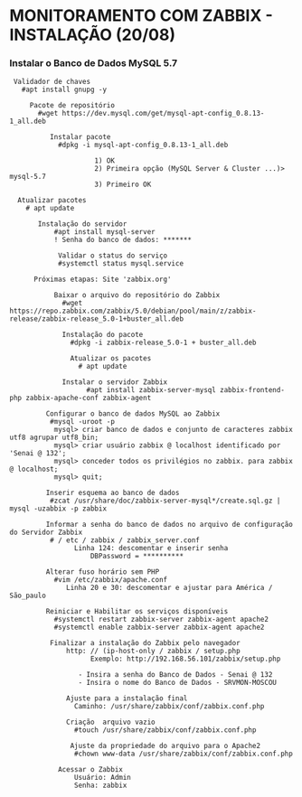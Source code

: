 # MONITORAMENTO COM ZABBIX - INSTALAÇÃO (20/08)


 ### Instalar o Banco de Dados MySQL 5.7

     Validador de chaves
       #apt install gnupg -y

         Pacote de repositório
           #wget https://dev.mysql.com/get/mysql-apt-config_0.8.13-1_all.deb   

              Instalar pacote
                #dpkg -i mysql-apt-config_0.8.13-1_all.deb

                         1) OK
                         2) Primeira opção (MySQL Server & Cluster ...)> mysql-5.7
                         3) Primeiro OK

      Atualizar pacotes
        # apt update

           Instalação do servidor
               #apt install mysql-server
               ! Senha do banco de dados: *******

                Validar o status do serviço
                #systemctl status mysql.service

          Próximas etapas: Site 'zabbix.org'

               Baixar o arquivo do repositório do Zabbix
                 #wget https://repo.zabbix.com/zabbix/5.0/debian/pool/main/z/zabbix-release/zabbix-release_5.0-1+buster_all.deb

                 Instalação do pacote
                   #dpkg -i zabbix-release_5.0-1 + buster_all.deb

                   Atualizar os pacotes
                     # apt update

                 Instalar o servidor Zabbix
                       #apt install zabbix-server-mysql zabbix-frontend-php zabbix-apache-conf zabbix-agent

             Configurar o banco de dados MySQL ao Zabbix
              #mysql -uroot -p
               mysql> criar banco de dados e conjunto de caracteres zabbix utf8 agrupar utf8_bin;
               mysql> criar usuário zabbix @ localhost identificado por 'Senai @ 132';
               mysql> conceder todos os privilégios no zabbix. para zabbix @ localhost;
               mysql> quit;

             Inserir esquema ao banco de dados
              #zcat /usr/share/doc/zabbix-server-mysql*/create.sql.gz | mysql -uzabbix -p zabbix

             Informar a senha do banco de dados no arquivo de configuração do Servidor Zabbix
              # / etc / zabbix / zabbix_server.conf
                    Linha 124: descomentar e inserir senha
                        DBPassword = **********
                
             Alterar fuso horário sem PHP
               #vim /etc/zabbix/apache.conf
                  Linha 20 e 30: descomentar e ajustar para América / São_paulo

             Reiniciar e Habilitar os serviços disponíveis
               #systemctl restart zabbix-server zabbix-agent apache2
               #systemctl enable zabbix-server zabbix-agent apache2

              Finalizar a instalação do Zabbix pelo navegador
                  http: // (ip-host-only / zabbix / setup.php
                        Exemplo: http://192.168.56.101/zabbix/setup.php

                     - Insira a senha do Banco de Dados - Senai @ 132
                     - Insira o nome do Banco de Dados - SRVMON-MOSCOU

                  Ajuste para a instalação final
                    Caminho: /usr/share/zabbix/conf/zabbix.conf.php

                  Criação  arquivo vazio
                    #touch /usr/share/zabbix/conf/zabbix.conf.php

                   Ajuste da propriedade do arquivo para o Apache2
                    #chown www-data /usr/share/zabbix/conf/zabbix.conf.php

                Acessar o Zabbix
                    Usuário: Admin
                    Senha: zabbix
